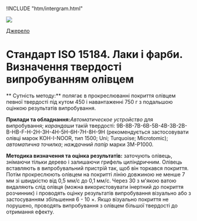 
!INCLUDE "htm/intergram.html"

![](https://chart.googleapis.com/chart?chs=180x180&amp;cht=qr&amp;chl=https://pp.vokov.tk/%D0%B2%D0%B8%D0%B1%D1%96%D1%80_%D1%84%D0%B0%D1%80%D0%B1%D0%B8.html) 

[Джерело](http://vseokraskah.net/standart-iso-15184 "Permalink to Стандарт ISO 15184. Лаки и краски. Определение твердости испытанием карандашом")

# Стандарт ISO 15184. Лаки і фарби. Визначення твердості випробуванням олівцем

** Сутність методу:** полягає в прокреслюванні покриття олівцем певної твердості під кутом 450 і навантаженні 750 г з подальшою оцінкою результатів випробування.

**Прилади та обладнання:**_Автоматическое устройство_ для випробування; _карандаши_ такій твердості: 9В-8В-7В-6В-5В-4В-3В-2В-В-НВ-F-Н-2Н-3Н-4Н-5Н-6Н-7Н-8Н-9Н (рекомендується застосовувати олівці марок KOH-I-NOOR, тип 1500; Uni; Turquoise; Microtomic); _автоматична точилка_; _наждачний папір_ марки 3М-Р1000.

**Методика визначення та оцінка результатів:** заточують олівець, знімаючи тільки дерево і залишаючи грифель циліндричним. Олівець вставляють в випробувальний пристрій так, щоб він торкався покриття. Потім прокреслюють олівцем на покритті лінію довжиною не менше 7 мм зі швидкістю від 0,5 мм/с до 0,1 мм/с. Через 30 з м'якою ватою видаляють слід олівця (можна використовувати інертний до покриття розчинник) і проводять оцінку результатів випробування візуально або з застосуванням збільшення 6 - 10 ×. Якщо візуально покриття не порушено, проводять випробування з олівцем більшої твердості до отримання ефекту.

  
